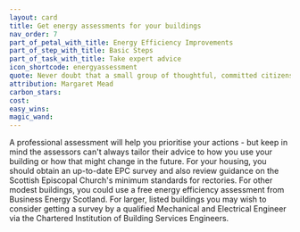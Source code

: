 ```yaml
---
layout: card
title: Get energy assessments for your buildings
nav_order: 7
part_of_petal_with_title: Energy Efficiency Improvements
part_of_step_with_title: Basic Steps
part_of_task_with_title: Take expert advice
icon_shortcode: energyassessment
quote: Never doubt that a small group of thoughtful, committed citizens can change the world; indeed, it's the only thing that ever has.
attribution: Margaret Mead
carbon_stars: 
cost: 
easy_wins: 
magic_wand: 
---
```


<p>A professional assessment will help you prioritise your actions - but keep in mind the assessors can't always tailor their advice to how you use your building or how that might change in the future.  For your housing,  you should obtain an up-to-date EPC survey and also review guidance on the Scottish Episcopal Church's minimum standards for rectories.  For other modest buildings, you could use a free energy efficiency assessment from Business Energy Scotland. For larger, listed buildings you may wish to consider getting a survey by a qualified Mechanical and Electrical Engineer via the Chartered Institution of Building Services Engineers. </p> 
